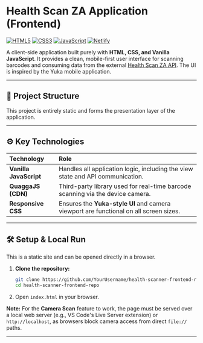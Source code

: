 # Health Scan ZA Application (Frontend)

[![HTML5](https://img.shields.io/badge/HTML5-E34F26?style=flat-square&logo=html5&logoColor=white)](https://developer.mozilla.org/en-US/docs/Web/HTML)
[![CSS3](https://img.shields.io/badge/CSS3-1572B6?style=flat-square&logo=css3&logoColor=white)](https://developer.mozilla.org/en-US/docs/Web/CSS)
[![JavaScript](https://img.shields.io/badge/JavaScript-F7DF1E?style=flat-square&logo=javascript&logoColor=black)](https://developer.mozilla.org/en-US/docs/Web/JavaScript)
[![Netlify](https://img.shields.io/badge/Deployment-Netlify-00C7B7?style=flat-square&logo=netlify)](https://www.netlify.com/)

A client-side application built purely with **HTML, CSS, and Vanilla JavaScript**. It provides a clean, mobile-first user interface for scanning barcodes and consuming data from the external [Health Scan ZA API](https://YOUR-RENDER-APP-NAME.onrender.com/api). The UI is inspired by the Yuka mobile application.

---

## 📂 Project Structure

This project is entirely static and forms the presentation layer of the application.

---

## ⚙️ Key Technologies

| Technology | Role |
| :--- | :--- |
| **Vanilla JavaScript** | Handles all application logic, including the view state and API communication. |
| **QuaggaJS (CDN)** | Third-party library used for real-time barcode scanning via the device camera. |
| **Responsive CSS** | Ensures the **Yuka-style UI** and camera viewport are functional on all screen sizes. |

---

## 🛠️ Setup & Local Run

This is a static site and can be opened directly in a browser.

1.  **Clone the repository:**
    ```bash
    git clone https://github.com/YourUsername/health-scanner-frontend-repo.git
    cd health-scanner-frontend-repo
    ```
2.  Open `index.html` in your browser.

**Note:** For the **Camera Scan** feature to work, the page must be served over a local web server (e.g., VS Code's Live Server extension) or `http://localhost`, as browsers block camera access from direct `file://` paths.

---
